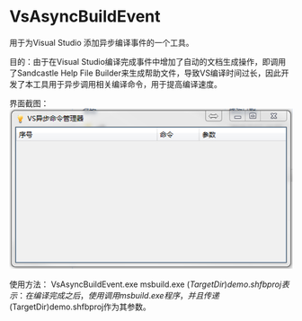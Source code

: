 # VsAsyncBuildEvent
用于为Visual Studio 添加异步编译事件的一个工具。

目的：由于在Visual Studio编译完成事件中增加了自动的文档生成操作，即调用了Sandcastle Help File Builder来生成帮助文件，导致VS编译时间过长，因此开发了本工具用于异步调用相关编译命令，用于提高编译速度。

界面截图：
![](https://github.com/cxwl3sxl/VsAsyncBuildEvent/blob/master/%E6%8D%95%E8%8E%B7.PNG)

使用方法：
VsAsyncBuildEvent.exe msbuild.exe $(TargetDir)demo.shfbproj
表示：在编译完成之后，使用调用msbuild.exe程序，并且传递$(TargetDir)demo.shfbproj作为其参数。
